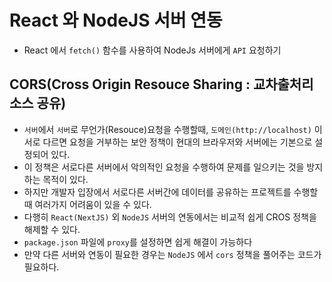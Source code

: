 # React 와 NodeJS 서버 연동

- React 에서 `fetch()` 함수를 사용하여 NodeJs 서버에게 `API` 요청하기

## CORS(Cross Origin Resouce Sharing : 교차출처리소스 공유)

- `서버`에서 `서버`로 무언가(Resouce)요청을 수행할때, `도메인(http://localhost)` 이 서로 다르면 요청을 거부하는 보안 정책이 현대의 브라우저와 서버에는 기본으로 설정되어 있다.
- 이 정책은 서로다른 서버에서 악의적인 요청을 수행하여 문제를 일으키는 것을 방지하는 목적이 있다.
- 하지만 개발자 입장에서 서로다른 서버간에 데이터를 공유하는 프로젝트를 수행할때 여러가지 어려움이 있을 수 있다.
- 다행히 `React(NextJS)` 외 `NodeJS` 서버의 연동에서는 비교적 쉽게 CROS 정책을 해제할 수 있다.
- `package.json` 파일에 `proxy`를 설정하면 쉽게 해결이 가능하다
- 만약 다른 서버와 연동이 필요한 경우는 `NodeJS` 에서 `cors` 정책을 풀어주는 코드가 필요하다.
